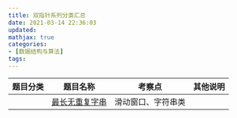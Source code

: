 ```yaml
---
title: 双指针系列分类汇总
date: 2021-03-14 22:36:03
updated:
mathjax: true
categories:
- [数据结构与算法]
tags: 
---
```


|  题目分类 | 题目名称 |考察点   |其他说明|
|  ----  | ---- |----  |----  |
| | [最长无重复字串](../longestSubstringWithoutDuplication.html)  |滑动窗口、字符串类|
 